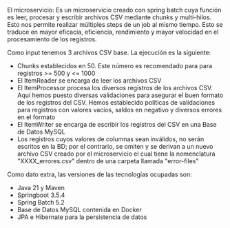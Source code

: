 El microservicio:
Es un microservicio creado con spring batch cuya función es leer, procesar y escribir archivos CSV mediante chunks y multi-hilos.
Esto nos permite realizar múltiples steps de un job al mismo tiempo. Esto se traduce en mayor eficacia, eficiencia, rendimiento y mayor velocidad en el procesamiento de los registros.

Como input tenemos 3 archivos CSV base. La ejecución es la siguiente:
- Chunks establecidos en 50. Este número es recomendado para para registros >= 500 y <= 1000
- El ItemReader se encarga de leer los archivos CSV
- El ItemProcessor procesa los diversos registros de los archivos CSV. Aquí hemos puesto diversas validaciones para asegurar el buen formato de los registros del CSV. Hemos establecido políticas de validaciones para registros con valores vacíos, saldos en negativo y diversos errores en el formato
- El ItemWriter se encarga de escribir los registros del CSV en una Base de Datos MySQL
- Los registros cuyos valores de columnas sean inválidos, no serán escritos en la BD; por el contrario, se omiten y se derivan a un nuevo archivo CSV creado por el microservicio el cual tiene la nomenclatura "XXXX_errores.csv" dentro de una carpeta llamada "error-files"



Como dato extra, las versiones de las tecnologías ocupadas son:
- Java 21 y Maven
- Springboot 3.5.4
- Spring Batch 5.2
- Base de Datos MySQL contenida en Docker
- JPA e Hibernate para la persistencia de datos
